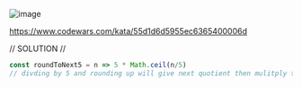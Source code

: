 ![image](https://github.com/user-attachments/assets/1baeaeb6-3429-4a88-ab90-de2aec654a35)

https://www.codewars.com/kata/55d1d6d5955ec6365400006d 

// SOLUTION //
```javascript
const roundToNext5 = n => 5 * Math.ceil(n/5)
// divding by 5 and rounding up will give next quotient then mulitply to get output
```
